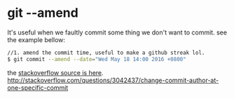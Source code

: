 # git --amend

It's useful when we faultly commit some thing we don't want to commit.
see the example bellow:
```sh
//1. amend the commit time, useful to make a github streak lol.
$ git commit --amend --date="Wed May 18 14:00 2016 +0800"
```
the [stackoverflow source is here](http://stackoverflow.com/questions/454734/how-can-one-change-the-timestamp-of-an-old-commit-in-git).
http://stackoverflow.com/questions/3042437/change-commit-author-at-one-specific-commit
